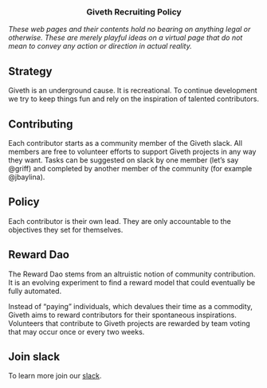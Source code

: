 <h3 style="text-align: center;" markdown="1">Giveth Recruiting Policy</h3>

*These web pages and their contents hold no bearing on anything legal or otherwise. These are merely playful ideas on a virtual page that do not mean to convey any action or direction in actual reality.*

## Strategy
Giveth is an underground cause. It is recreational. To continue development we try to keep things fun and rely on the inspiration of talented contributors.

## Contributing
Each contributor starts as a community member of the Giveth slack. All members are free to volunteer efforts to support Giveth projects in any way they want. Tasks can be suggested on slack by one member (let’s say @griff) and completed by another member of the community (for example @jbaylina).

## Policy
Each contributor is their own lead.  They are only accountable to the objectives they set for themselves.

## Reward Dao
The Reward Dao stems from an altruistic notion of community contribution. It is an evolving experiment to find a reward model that could eventually be fully automated.

Instead of “paying” individuals, which devalues their time as a commodity, Giveth aims to reward contributors for their spontaneous inspirations. Volunteers that contribute to Giveth projects are rewarded by team voting that may occur once or every two weeks.

## Join slack
To learn more join our [slack](http://slack.giveth.io).
